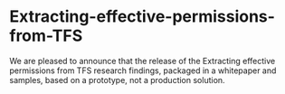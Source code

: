 # Extracting-effective-permissions-from-TFS
We are pleased to announce that the release of the Extracting effective permissions from TFS research findings, packaged in a whitepaper and samples, based on a prototype, not a production solution.
